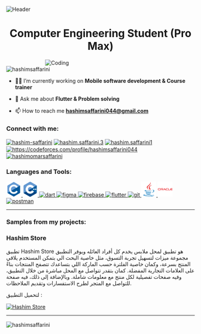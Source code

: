 ![Header](https://capsule-render.vercel.app/api?type=waving&color=gradient&height=222&section=header&text=Hi,%20I'm%20Hashim%20Saffarini!%20%F0%9F%91%8B&fontSize=45&colorA=0e75b6&colorB=4b6cb7)

<h1 align="center">Computer Engineering Student (Pro Max)</h1>
<img align="right" alt="Coding" width="400" src="https://cdn.dribbble.com/users/1162077/screenshots/3848914/programmer.gif">

<p align="left"> <img src="https://komarev.com/ghpvc/?username=hashimsaffarini&label=Profile%20views&color=0e75b6&style=flat" alt="hashimsaffarini" /> </p>

- 👨‍💻 I’m currently working on **Mobile software development & Course trainer**

- 💬 Ask me about **Flutter & Problem solving**

- 📫 How to reach me **hashimsaffarini044@gmail.com**

<h3 align="left">Connect with me:</h3>
<p align="left">
<a href="https://linkedin.com/in/hashim-saffarini" target="blank"><img align="center" src="https://raw.githubusercontent.com/rahuldkjain/github-profile-readme-generator/master/src/images/icons/Social/linked-in-alt.svg" alt="hashim-saffarini" height="30" width="40" /></a>
<a href="https://fb.com/hashim.saffarini.3" target="blank"><img align="center" src="https://raw.githubusercontent.com/rahuldkjain/github-profile-readme-generator/master/src/images/icons/Social/facebook.svg" alt="hashim.saffarini.3" height="30" width="40" /></a>
<a href="https://instagram.com/hashim.saffarini1" target="blank"><img align="center" src="https://raw.githubusercontent.com/rahuldkjain/github-profile-readme-generator/master/src/images/icons/Social/instagram.svg" alt="hashim.saffarini1" height="30" width="40" /></a>
<a href="https://codeforces.com/profile/https://codeforces.com/profile/hashimsaffarini044" target="blank"><img align="center" src="https://raw.githubusercontent.com/rahuldkjain/github-profile-readme-generator/master/src/images/icons/Social/codeforces.svg" alt="https://codeforces.com/profile/hashimsaffarini044" height="30" width="40" /></a>
<a href="https://www.leetcode.com/hashimomarsaffarini" target="blank"><img align="center" src="https://raw.githubusercontent.com/rahuldkjain/github-profile-readme-generator/master/src/images/icons/Social/leet-code.svg" alt="hashimomarsaffarini" height="30" width="40" /></a>
</p>

<h3 align="left">Languages and Tools:</h3>
<p align="left"> 
    <a href="https://www.cprogramming.com/" target="_blank" rel="noreferrer"> 
        <img src="https://raw.githubusercontent.com/devicons/devicon/master/icons/c/c-original.svg" alt="c" width="40" height="40"/> 
    </a> 
    <a href="https://www.w3schools.com/cpp/" target="_blank" rel="noreferrer"> 
        <img src="https://raw.githubusercontent.com/devicons/devicon/master/icons/cplusplus/cplusplus-original.svg" alt="cplusplus" width="40" height="40"/> 
    </a> 
    <a href="https://dart.dev" target="_blank" rel="noreferrer"> 
        <img src="https://www.vectorlogo.zone/logos/dartlang/dartlang-icon.svg" alt="dart" width="40" height="40"/> 
    </a> 
    <a href="https://www.figma.com/" target="_blank" rel="noreferrer"> 
        <img src="https://www.vectorlogo.zone/logos/figma/figma-icon.svg" alt="figma" width="40" height="40"/> 
    </a> 
    <a href="https://firebase.google.com/" target="_blank" rel="noreferrer"> 
        <img src="https://www.vectorlogo.zone/logos/firebase/firebase-icon.svg" alt="firebase" width="40" height="40"/> 
    </a> 
    <a href="https://flutter.dev" target="_blank" rel="noreferrer"> 
        <img src="https://www.vectorlogo.zone/logos/flutterio/flutterio-icon.svg" alt="flutter" width="40" height="40"/> 
    </a> 
    <a href="https://git-scm.com/" target="_blank" rel="noreferrer"> 
        <img src="https://www.vectorlogo.zone/logos/git-scm/git-scm-icon.svg" alt="git" width="40" height="40"/> 
    </a> 
    <a href="https://www.java.com" target="_blank" rel="noreferrer"> 
        <img src="https://raw.githubusercontent.com/devicons/devicon/master/icons/java/java-original.svg" alt="java" width="40" height="40"/> 
    </a> 
    <a href="https://www.oracle.com/" target="_blank" rel="noreferrer"> 
        <img src="https://raw.githubusercontent.com/devicons/devicon/master/icons/oracle/oracle-original.svg" alt="oracle" width="40" height="40"/> 
    </a> 
    <a href="https://postman.com" target="_blank" rel="noreferrer"> 
        <img src="https://www.vectorlogo.zone/logos/getpostman/getpostman-icon.svg" alt="postman" width="40" height="40"/> 
    </a> 
</p>

---

### Samples from my projects:

### Hashim Store

<p><p>
    تطبيق Hashim Store هو تطبيق لمحل ملابس يخدم كل أفراد العائله ويوفر التطبيق مجموعة ميزات لتسهيل تجربة التسوق، مثل خاصية البحث الي بتمكن المستخدم يلاقي المنتج بسرعة، وكمان خاصية الفلترة حسب الماركة اللي بتساعدك تتصفح المنتجات بناءً على العلامات التجارية المفضلة. كمان بتقدر تتواصل مع المحل مباشرة من خلال التطبيق، وفيه صفحات تفصيلية لكل منتج مع معلومات شاملة. وبالإضافة إلى ذلك، فيه صفحة للتواصل مع المتجر لطرح الاستفسارات وتقديم الملاحظات.
</p>
<p>
    لتحميل التطبيق :
</p>
<p align="left">
    <a href="https://play.google.com/store/apps/details?id=com.saffarini.hashim_store&pcampaignid=web_share" target="_blank">
        <img align="center" src="https://upload.wikimedia.org/wikipedia/commons/7/78/Google_Play_Store_badge_EN.svg" alt="Hashim Store" height="50" />
    </a>
</p>

---

<p><img align="center" src="https://github-readme-stats.vercel.app/api/top-langs?username=hashimsaffarini&show_icons=true&locale=en&layout=compact" alt="hashimsaffarini" /></p>
